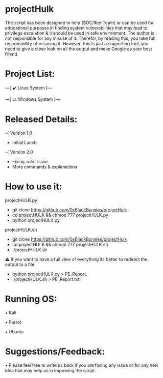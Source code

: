 # projectHulk
The script has been designed to help (SOC/Red Team) or can be used for educational purposes in finding system vulnerabilities that may lead to privilege escalation & it should be used in safe environment. The author is not responsible for any misuse of it. Therefor, by reading this, you take full responsibility of misusing it. However, this Is just a supporting tool, you need to give a close look on all the output and make Google as your best friend.


# Project List:

—{ ✔️ Linux System }—

—{ 🔜 Windows System }—

# Released Details:

-{ Version 1.0
- Initial Lunch

-{ Version 2.0
- Fixing color issue
- More commands & explanations 

# How to use it:

projectHULK.py
- git clone https://github.com/0xBlackBunnies/projectHulk
- cd projectHULK && chmod 777 projectHULK.py
- python projectHULK.py

projectHULK.sh
- git clone https://github.com/0xBlackBunnies/projectHulk
- cd projectHULK && chmod 777 projectHULK.sh
- ./projectHULK.sh

⚠️ If you want to have a full view of everything its better to redirect the output to a file
- python projectHULK.py > PE_Report.
- ./projectHULK.sh > PE_Report.txt

# Running OS:
 • Kali
 
 • Parrot
 
 • Ubuntu

# Suggestions/Feedback:
 • Please feel free to write us back if you are facing any issue or for any new idea that may help us in improving the script.
